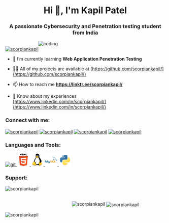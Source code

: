 <h1 align="center">Hi 👋, I'm Kapil Patel</h1>
<h3 align="center">A passionate Cybersecurity and Penetration testing student from India</h3>

<img align="right" alt="coding" width="400" src="https://i.pinimg.com/originals/54/e3/7d/54e37d8074ebcde1d96c77d7b2a7f310.gif">

<p align="left"> <a href="https://twitter.com/scorpiankapil" target="blank"><img src="https://img.shields.io/twitter/follow/scorpiankapil?logo=twitter&style=for-the-badge" alt="scorpiankapil" /></a> </p>

- 🌱 I’m currently learning **Web Application Penetration Testing**

- 👨‍💻 All of my projects are available at [https://github.com/scorpiankapil/](https://github.com/scorpiankapil/)

- 📫 How to reach me **https://linktr.ee/scorpiankapil/**

- 📄 Know about my experiences [https://www.linkedin.com/in/scorpiankapil/](https://www.linkedin.com/in/scorpiankapil/)

<h3 align="left">Connect with me:</h3>
<p align="left">
<a href="https://twitter.com/scorpiankapil" target="blank"><img align="center" src="https://raw.githubusercontent.com/rahuldkjain/github-profile-readme-generator/master/src/images/icons/Social/twitter.svg" alt="scorpiankapil" height="30" width="40" /></a>
<a href="https://linkedin.com/in/scorpiankapil" target="blank"><img align="center" src="https://raw.githubusercontent.com/rahuldkjain/github-profile-readme-generator/master/src/images/icons/Social/linked-in-alt.svg" alt="scorpiankapil" height="30" width="40" /></a>
<a href="https://instagram.com/scorpiankapil" target="blank"><img align="center" src="https://raw.githubusercontent.com/rahuldkjain/github-profile-readme-generator/master/src/images/icons/Social/instagram.svg" alt="scorpiankapil" height="30" width="40" /></a>
<a href="https://www.hackerrank.com/scorpiankapil" target="blank"><img align="center" src="https://raw.githubusercontent.com/rahuldkjain/github-profile-readme-generator/master/src/images/icons/Social/hackerrank.svg" alt="scorpiankapil" height="30" width="40" /></a>
</p>

<h3 align="left">Languages and Tools:</h3>
<p align="left"> <a href="https://git-scm.com/" target="_blank" rel="noreferrer"> <img src="https://www.vectorlogo.zone/logos/git-scm/git-scm-icon.svg" alt="git" width="40" height="40"/> </a> <a href="https://www.w3.org/html/" target="_blank" rel="noreferrer"> <img src="https://raw.githubusercontent.com/devicons/devicon/master/icons/html5/html5-original-wordmark.svg" alt="html5" width="40" height="40"/> </a> <a href="https://www.linux.org/" target="_blank" rel="noreferrer"> <img src="https://raw.githubusercontent.com/devicons/devicon/master/icons/linux/linux-original.svg" alt="linux" width="40" height="40"/> </a> <a href="https://www.mysql.com/" target="_blank" rel="noreferrer"> <img src="https://raw.githubusercontent.com/devicons/devicon/master/icons/mysql/mysql-original-wordmark.svg" alt="mysql" width="40" height="40"/> </a> <a href="https://www.python.org" target="_blank" rel="noreferrer"> <img src="https://raw.githubusercontent.com/devicons/devicon/master/icons/python/python-original.svg" alt="python" width="40" height="40"/> </a> </p>

<h3 align="left">Support:</h3>
<p><a href="https://www.buymeacoffee.com/scorpiankapil"> <img align="left" src="https://cdn.buymeacoffee.com/buttons/v2/default-yellow.png" height="50" width="210" alt="scorpiankapil" /></a></p><br><br>

<p><img align="left" src="https://github-readme-stats.vercel.app/api/top-langs?username=scorpiankapil&show_icons=true&locale=en&layout=compact" alt="scorpiankapil" /></p>

<p>&nbsp;<img align="center" src="https://github-readme-stats.vercel.app/api?username=scorpiankapil&show_icons=true&locale=en" alt="scorpiankapil" /></p>

<p><img align="center" src="https://github-readme-streak-stats.herokuapp.com/?user=scorpiankapil&" alt="scorpiankapil" /></p>
